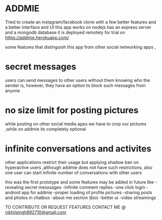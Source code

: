 # ADDMIE

Tried to create an instagram/facebook clone with a few better features and a better interface  and UI
this app works on nodejs has an express server and a mongodb database it is deployed remotely for trial on 
https://addmie.herokuapp.com/



some features that distinguish this app from other social networking apps ,
# secret messages
users can send messages to other users without them knowing who the sender is,
however, they have an option to block such messages from anyone
# no size limit for posting pictures
while posting on other social media apps we have to crop our pictures ,while on addmie its completely optional
# infinite conversations and activites 
other applications restrict their usage but applying shadow ban on hyperactive users ,although addmie does not have such restrictions,
also one user can start infinite number of conversations with other users 



this was the first prototype and some features may be added in future like
-revealing secret messsages
-infinite comment replies
-one click login
-android app for addmie
-proper loading of profile pictures
-sharing posts and photos in chatbox
-about me section (bio)
-better ui 
-video streamings 


TO CONTRIBUTE OR REQUEST FEATURES CONTACT ME @ nikhilsingh892710@gmail.com
